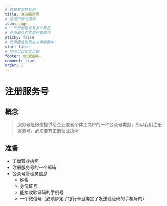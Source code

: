 ```yaml
---
# 这是文章的标题
title: 注册服务号
# 这是页面的图标
icon: page
# 一个页面可以有多个标签
# 此页面会在文章列表置顶
sticky: false
# 此页面会出现在文章收藏中
star: false
# 你可以自定义页脚
footer: mp加油噢~
comment: true
order: 1
---
```


# 注册服务号

## 概念

> 服务号是微信提供给企业或者个体工商户的一种公众号类型，所以我们注册服务号，必须要有工商营业执照

## 准备

- 工商营业执照
- 注册服务号的一个邮箱
- 公众号管理员信息
  - 姓名
  - 身份证号
  - 能接收验证码的手机号
  - 一个微信号（必须绑定了银行卡且绑定了发送验证码的手机号的）
